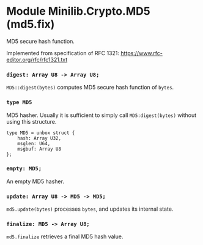 # Module Minilib.Crypto.MD5 (md5.fix)

MD5 secure hash function.

Implemented from specification of RFC 1321:
https://www.rfc-editor.org/rfc/rfc1321.txt


### `digest: Array U8 -> Array U8;`

`MD5::digest(bytes)` computes MD5 secure hash function of `bytes`.

### `type MD5`

MD5 hasher.
Usually it is sufficient to simply call `MD5:digest(bytes)` without using this structure.

```
type MD5 = unbox struct {
    hash: Array U32,
    msglen: U64,
    msgbuf: Array U8
};
```
### `empty: MD5;`

An empty MD5 hasher.

### `update: Array U8 -> MD5 -> MD5;`

`md5.update(bytes)` processes `bytes`, and updates its internal state.

### `finalize: MD5 -> Array U8;`

`md5.finalize` retrieves a final MD5 hash value.

